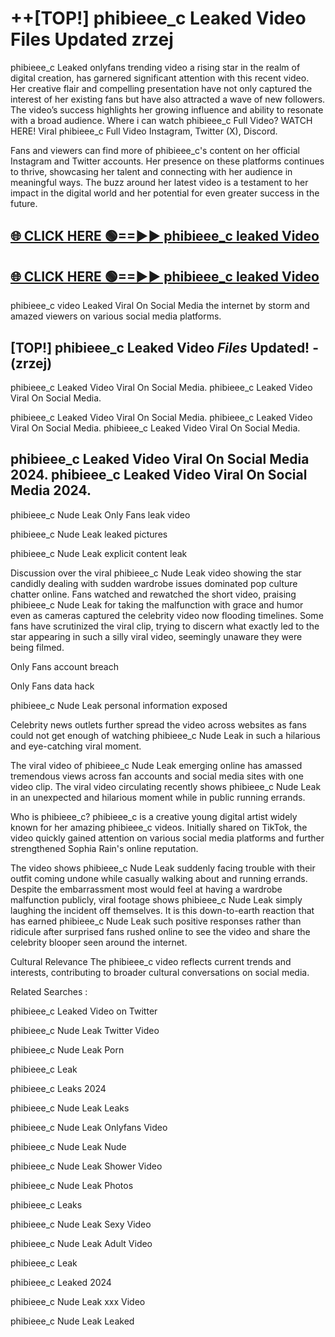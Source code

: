 # ++[TOP!] phibieee_c Leaked Video Files Updated zrzej<br>

phibieee_c Leaked onlyfans trending video a rising star in the realm of digital creation, has garnered significant attention with this recent video. Her creative flair and compelling presentation have not only captured the interest of her existing fans but have also attracted a wave of new followers. The video’s success highlights her growing influence and ability to resonate with a broad audience.
Where i can watch phibieee_c Full Video? WATCH HERE! Viral phibieee_c Full Video Instagram, Twitter (X), Discord.


Fans and viewers can find more of phibieee_c's content on her official Instagram and Twitter accounts. Her presence on these platforms continues to thrive, showcasing her talent and connecting with her audience in meaningful ways. The buzz around her latest video is a testament to her impact in the digital world and her potential for even greater success in the future.


## [🌐 CLICK HERE 🟢==►► phibieee_c leaked Video ](https://xnudes.xyz/go)

## [🌐 CLICK HERE 🟢==►► phibieee_c leaked Video ](https://xnudes.xyz/go)



phibieee_c video Leaked Viral On Social Media the internet by storm and amazed viewers on various social media platforms.


## [TOP!] phibieee_c Leaked Video *Files* Updated! - (zrzej)

phibieee_c Leaked Video Viral On Social Media. phibieee_c Leaked Video Viral On Social Media.

phibieee_c Leaked Video Viral On Social Media. phibieee_c Leaked Video Viral On Social Media. phibieee_c Leaked Video Viral On Social Media.


## phibieee_c Leaked Video Viral On Social Media 2024. phibieee_c Leaked Video Viral On Social Media 2024.
phibieee_c Nude Leak Only Fans leak video

phibieee_c Nude Leak leaked pictures

phibieee_c Nude Leak explicit content leak

Discussion over the viral phibieee_c Nude Leak video showing the star candidly dealing with sudden wardrobe issues dominated pop culture chatter online. Fans watched and rewatched the short video, praising phibieee_c Nude Leak for taking the malfunction with grace and humor even as cameras captured the celebrity video now flooding timelines. Some fans have scrutinized the viral clip, trying to discern what exactly led to the star appearing in such a silly viral video, seemingly unaware they were being filmed.


Only Fans account breach

Only Fans data hack

phibieee_c Nude Leak personal information exposed

Celebrity news outlets further spread the video across websites as fans could not get enough of watching phibieee_c Nude Leak in such a hilarious and eye-catching viral moment.


The viral video of phibieee_c Nude Leak emerging online has amassed tremendous views across fan accounts and social media sites with one video clip. The viral video circulating recently shows phibieee_c Nude Leak in an unexpected and hilarious moment while in public running errands.


Who is phibieee_c? phibieee_c is a creative young digital artist widely known for her amazing phibieee_c videos. Initially shared on TikTok, the video quickly gained attention on various social media platforms and further strengthened Sophia Rain's online reputation.

The video shows phibieee_c Nude Leak suddenly facing trouble with their outfit coming undone while casually walking about and running errands. Despite the embarrassment most would feel at having a wardrobe malfunction publicly, viral footage shows phibieee_c Nude Leak simply laughing the incident off themselves. It is this down-to-earth reaction that has earned phibieee_c Nude Leak such positive responses rather than ridicule after surprised fans rushed online to see the video and share the celebrity blooper seen around the internet.

Cultural Relevance The phibieee_c video reflects current trends and interests, contributing to broader cultural conversations on social media.

Related Searches :

phibieee_c Leaked Video on Twitter

phibieee_c Nude Leak Twitter Video

phibieee_c Nude Leak Porn

phibieee_c Leak 

phibieee_c Leaks 2024

phibieee_c Nude Leak Leaks

phibieee_c Nude Leak Onlyfans Video

phibieee_c Nude Leak Nude

phibieee_c Nude Leak Shower Video

phibieee_c Nude Leak Photos

phibieee_c Leaks

phibieee_c Nude Leak Sexy Video

phibieee_c Nude Leak Adult Video

phibieee_c Leak

phibieee_c Leaked 2024

phibieee_c Nude Leak xxx Video

phibieee_c Nude Leak Leaked